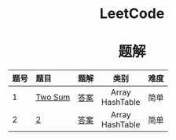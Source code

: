 <h1 style="text-align:center">LeetCode</h1>

<h1 style="text-align:center">题解</h1>

| 题号 | 题目 | 题解 | 类别 | 难度 | 
|:---|:---|:---:|:---:|:---:|
| 1 | [Two Sum](https://leetcode.com/problems/two-sum) | [答案](/code/1-100/1) | Array<br/>HashTable | 简单 |
| 2 | [2](https://leetcode.com/problems/two-sum) | [答案](/code/1-100/1) | Array<br/>HashTable | 简单 |
